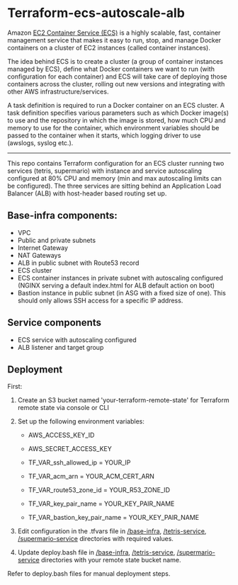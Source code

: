 # Terraform-ecs-autoscale-alb

Amazon [EC2 Container Service (ECS)](http://docs.aws.amazon.com/AmazonECS/latest/developerguide/) is a highly scalable, fast, container management service that makes it easy to run, stop, and manage Docker containers on a cluster of EC2 instances (called container instances).

The idea behind ECS is to create a cluster (a group of container instances managed by ECS), define what Docker containers we want to run (with configuration for each container) and ECS will take care of deploying those containers across the cluster, rolling out new versions and integrating with other AWS infrastructure/services.

A task definition is required to run a Docker container on an ECS cluster. A task definition specifies various parameters such as which Docker image(s) to use and the repository in which the image is stored, how much CPU and memory to use for the container, which environment variables should be passed to the container when it starts, which logging driver to use (awslogs, syslog etc.).

---

This repo contains Terraform configuration for an ECS cluster running two services (tetris, supermario) with instance and service autoscaling configured at 80% CPU and memory (min and max autoscaling limits can be configured). The three services are sitting behind an Application Load Balancer (ALB) with host-header based routing set up.

## Base-infra components:

+ VPC
+ Public and private subnets
+ Internet Gateway
+ NAT Gateways
+ ALB in public subnet with Route53 record
+ ECS cluster
+ ECS container instances in private subnet with autoscaling configured (NGINX serving a default index.html for ALB default action on boot)
+ Bastion instance in public subnet (in ASG with a fixed size of one). This should only allows SSH access for a specific IP address.

## Service components

- ECS service with autoscaling configured
- ALB listener and target group

## Deployment

First:

1. Create an S3 bucket named 'your-terraform-remote-state' for Terraform remote state via console or CLI

2. Set up the following environment variables:
    - AWS_ACCESS_KEY_ID
    - AWS_SECRET_ACCESS_KEY

    - TF_VAR_ssh_allowed_ip = YOUR_IP
    - TF_VAR_acm_arn = YOUR_ACM_CERT_ARN
    - TF_VAR_route53_zone_id = YOUR_R53_ZONE_ID
    - TF_VAR_key_pair_name = YOUR_KEY_PAIR_NAME
    - TF_VAR_bastion_key_pair_name = YOUR_KEY_PAIR_NAME

3. Edit configuration in the .tfvars file in [/base-infra](../master/base-infra/), [/tetris-service](../master/tetris-service/), [/supermario-service](../master/supermario-service/) directories with required values.
1. Update deploy.bash file in [/base-infra](../master/base-infra/), [/tetris-service](../master/tetris-service/), [/supermario-service](../master/supermario-service/) directories with your remote state bucket name.

Refer to deploy.bash files for manual deployment steps.

